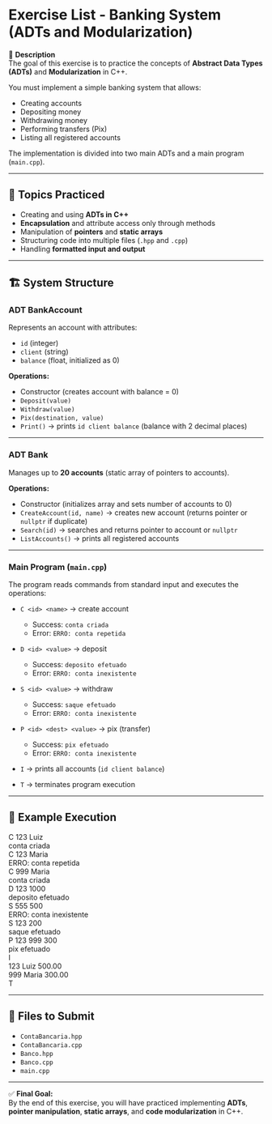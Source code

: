 # Exercise List - Banking System (ADTs and Modularization)

📌 **Description**  
The goal of this exercise is to practice the concepts of **Abstract Data Types (ADTs)** and **Modularization** in C++.  

You must implement a simple banking system that allows:  
- Creating accounts  
- Depositing money  
- Withdrawing money  
- Performing transfers (Pix)  
- Listing all registered accounts  

The implementation is divided into two main ADTs and a main program (`main.cpp`).  

---

## 🎯  Topics Practiced
- Creating and using **ADTs in C++**  
- **Encapsulation** and attribute access only through methods  
- Manipulation of **pointers** and **static arrays**  
- Structuring code into multiple files (`.hpp` and `.cpp`)  
- Handling **formatted input and output**  

---

## 🏗️ System Structure

### ADT **BankAccount**
Represents an account with attributes:  
- `id` (integer)  
- `client` (string)  
- `balance` (float, initialized as 0)  

**Operations:**  
- Constructor (creates account with balance = 0)  
- `Deposit(value)`  
- `Withdraw(value)`  
- `Pix(destination, value)`  
- `Print()` → prints `id client balance` (balance with 2 decimal places)  

---

### ADT **Bank**
Manages up to **20 accounts** (static array of pointers to accounts).  

**Operations:**  
- Constructor (initializes array and sets number of accounts to 0)  
- `CreateAccount(id, name)` → creates new account (returns pointer or `nullptr` if duplicate)  
- `Search(id)` → searches and returns pointer to account or `nullptr`  
- `ListAccounts()` → prints all registered accounts  

---

### Main Program (`main.cpp`)
The program reads commands from standard input and executes the operations:  

- `C <id> <name>` → create account  
  - Success: `conta criada`  
  - Error: `ERRO: conta repetida`  

- `D <id> <value>` → deposit  
  - Success: `deposito efetuado`  
  - Error: `ERRO: conta inexistente`  

- `S <id> <value>` → withdraw  
  - Success: `saque efetuado`  
  - Error: `ERRO: conta inexistente`  

- `P <id> <dest> <value>` → pix (transfer)  
  - Success: `pix efetuado`  
  - Error: `ERRO: conta inexistente`  

- `I` → prints all accounts (`id client balance`)  

- `T` → terminates program execution  

---

## 📖 Example Execution
C 123 Luiz  
conta criada  
C 123 Maria  
ERRO: conta repetida  
C 999 Maria  
conta criada  
D 123 1000  
deposito efetuado  
S 555 500  
ERRO: conta inexistente  
S 123 200  
saque efetuado  
P 123 999 300  
pix efetuado  
I  
123 Luiz 500.00  
999 Maria 300.00  
T  

---

## 📂 Files to Submit
- `ContaBancaria.hpp`  
- `ContaBancaria.cpp`  
- `Banco.hpp`  
- `Banco.cpp`  
- `main.cpp`  

---

✅ **Final Goal:**  
By the end of this exercise, you will have practiced implementing **ADTs**, **pointer manipulation**, **static arrays**, and **code modularization** in C++.  


